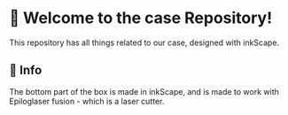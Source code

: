 # 🚀 Welcome to the case Repository!

This repository has all things related to our case, designed with inkScape.

## 🎯 Info
The bottom part of the box is made in inkScape, and is made to work with Epiloglaser fusion - which is a laser cutter.


